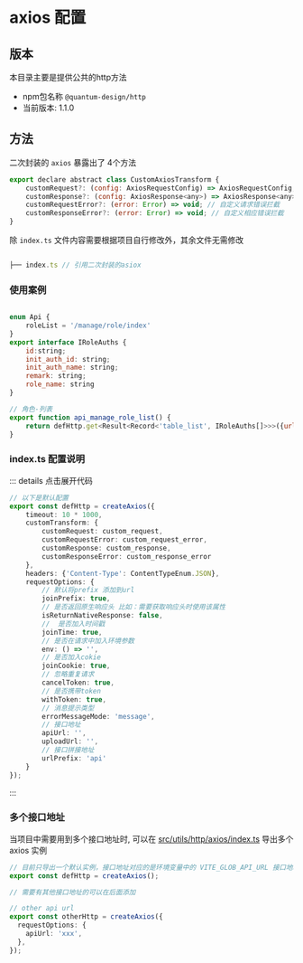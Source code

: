 
# axios 配置

## 版本
 本目录主要是提供公共的http方法
- npm包名称 `@quantum-design/http`
- 当前版本: 1.1.0

## 方法

二次封装的 `axios` 暴露出了 4个方法

```js
export declare abstract class CustomAxiosTransform {
    customRequest?: (config: AxiosRequestConfig) => AxiosRequestConfig; // 自定义请求拦截
    customResponse?: (config: AxiosResponse<any>) => AxiosResponse<any>; // 自定义相应拦截
    customRequestError?: (error: Error) => void; // 自定义请求错误拦截
    customResponseError?: (error: Error) => void; // 自定义相应错误拦截
}
```

除 `index.ts` 文件内容需要根据项目自行修改外，其余文件无需修改

```js

├── index.ts // 引用二次封装的asiox

```

### 使用案例
```js

enum Api {
    roleList = '/manage/role/index'
}
export interface IRoleAuths {
    id:string;
    init_auth_id: string;
    init_auth_name: string;
    remark: string;
    role_name: string
}

// 角色-列表
export function api_manage_role_list() {
    return defHttp.get<Result<Record<'table_list', IRoleAuths[]>>>({url: Api.roleList});
}
```

### index.ts 配置说明

::: details 点击展开代码
```ts
// 以下是默认配置
export const defHttp = createAxios({
    timeout: 10 * 1000,
    customTransform: {
        customRequest: custom_request,
        customRequestError: custom_request_error,
        customResponse: custom_response,
        customResponseError: custom_response_error
    },
    headers: {'Content-Type': ContentTypeEnum.JSON},
    requestOptions: {
        // 默认将prefix 添加到url
        joinPrefix: true,
        // 是否返回原生响应头 比如：需要获取响应头时使用该属性
        isReturnNativeResponse: false,
        //  是否加入时间戳
        joinTime: true,
        // 是否在请求中加入环境参数
        env: () => '',
        // 是否加入cokie
        joinCookie: true,
        // 忽略重复请求
        cancelToken: true,
        // 是否携带token
        withToken: true,
        // 消息提示类型
        errorMessageMode: 'message',
        // 接口地址
        apiUrl: '',
        uploadUrl: '',
        // 接口拼接地址
        urlPrefix: 'api'
    }
});
```
:::

### 多个接口地址

当项目中需要用到多个接口地址时, 可以在 [src/utils/http/axios/index.ts](https://github.com/anncwb/vite-project/tree/main/src/utils/http/axios/index.ts) 导出多个 axios 实例

```ts
// 目前只导出一个默认实例，接口地址对应的是环境变量中的 VITE_GLOB_API_URL 接口地址
export const defHttp = createAxios();

// 需要有其他接口地址的可以在后面添加

// other api url
export const otherHttp = createAxios({
  requestOptions: {
    apiUrl: 'xxx',
  },
});
```

